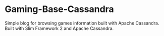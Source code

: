 # Gaming-Base-Cassandra
Simple blog for browsing games information built with Apache Cassandra.  
Built with Slim Framework 2 and Apache Cassandra.
